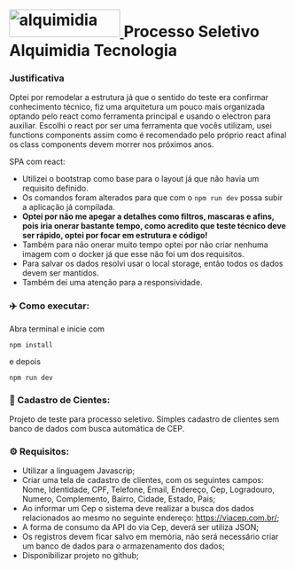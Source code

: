 
#  <a href="https://alquimidia.com.br/" target="_blank"> <img src="https://alquimidia.com.br/assets/images/logo-alquimidia.svg" alt="alquimidia" width="200" height="50"/> </a> Processo Seletivo Alquimidia Tecnologia

### Justificativa
Optei por remodelar a estrutura já que o sentido do teste era confirmar conhecimento técnico, fiz uma arquitetura um pouco mais organizada optando pelo react como ferramenta principal e usando o electron para auxiliar. Escolhi o react por ser uma ferramenta que vocês utilizam, usei functions components assim como é recomendado pelo próprio react afinal os class components devem morrer nos próximos anos.

SPA com react: 
- Utilizei o bootstrap como base para o layout já que não havia um requisito definido.
- Os comandos foram alterados para que com o ```npm run dev``` possa subir a aplicação já compilada.
- <b>Optei por não me apegar a detalhes como filtros, mascaras e afins, pois iria onerar bastante tempo, como acredito que teste técnico deve ser rápido, optei por focar em estrutura e código!</b>
- Também para não onerar muito tempo optei por não criar nenhuma imagem com o docker já que esse não foi um dos requisitos.
- Para salvar os dados resolvi usar o local storage, então todos os dados devem ser mantidos.
- Também dei uma atenção para a responsividade.

### ✈️ Como executar:

Abra terminal e inicie com

```
npm install
```
e depois 

```
npm run dev
```

### 📝 Cadastro de Cientes:

Projeto de teste para processo seletivo. Simples cadastro de clientes sem banco de dados com busca automática de CEP.

### ⚙️ Requisitos:

* Utilizar a linguagem Javascrip;
* Criar uma tela de cadastro de clientes, com os seguintes campos: Nome, Identidade, CPF, Telefone, Email, Endereço, Cep, Logradouro, Numero, Complemento, Bairro, Cidade, Estado, Pais;
* Ao informar um Cep o sistema deve realizar a busca dos dados relacionados ao mesmo no seguinte endereço: https://viacep.com.br/;
* A forma de consumo da API do via Cep, deverá ser utiliza JSON;
* Os registros devem ficar salvo em memória, não será necessário criar um banco de dados para o armazenamento dos dados;
* Disponibilizar projeto no github;
